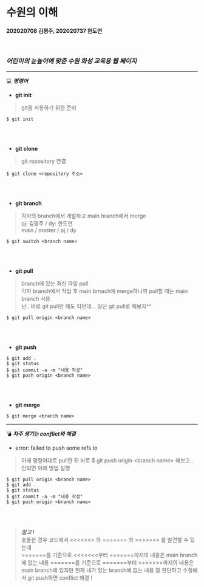 # 수원의 이해
#### 202020708 김평주, 202020737 한도연 <br/><br/><br/>
### _어린이의 눈높이에 맞춘 수원 화성 교육용 웹 페이지_
---
💻 _**명령어**_

* **git init**
> git을 사용하기 위한 준비
~~~
$ git init
~~~
<br/><br/>
* **git clone**
> git repository 연결
~~~
$ git clone <repository 주소>
~~~
<br/><br/>
* **git branch**
> 각자의 branch에서 개발하고 main branch에서 merge<br/>
> pj: 김평주 / dy: 한도연<br/>
> main / master / pj / dy
~~~
$ git switch <branch name> 
~~~
<br/><br/>
* **git pull**
> branch에 있는 최신 파일 pull<br/>
> 각자 branch에서 작업 후 main brnach에 merge하니까 pull할 때는 main branch 사용<br/>
> 난.. 바로 git pull만 해도 되던데... 일단 git pull로 해보자^^
~~~
$ git pull origin <branch name>
~~~
<br/><br/>
* **git push**
~~~
$ git add .
$ git status
$ git commit -a -m "내용 작성"
$ git push origin <branch name>
~~~
<br/><br/>
* **git merge**
~~~
$ git merge <branch name>
~~~

---
💣 _**자주 생기는 conflict와 해결**_
* error: failed to push some refs to
> 아래 명령어대로 pull한 뒤 바로 $ git push origin &#60;branch name&#62; 해보고.. 안되면 아래 방법 실행
~~~
$ git pull origin <branch name>
$ git add .
$ git status
$ git commit -a -m "내용 작성"
$ git push origin <branch name>
~~~
<br/><br/>
> _**참고 !**_ <br/>
> 충돌한 경우 코드에서 <<<<<<< 와 ======= 와 >>>>>>> 를 발견할 수 있는데 <br/>
> =======를 기준으로 <<<<<<<부터 =======까지의 내용은 main branch에 없는 내용
> =======를 기준으로 =======부터 >>>>>>>까지의 내용은 main branch에 있지만 현재 내가 있는 branch에 없는 내용
> 잘 판단하고 수정해서 git push하면 conflict 해결 !

